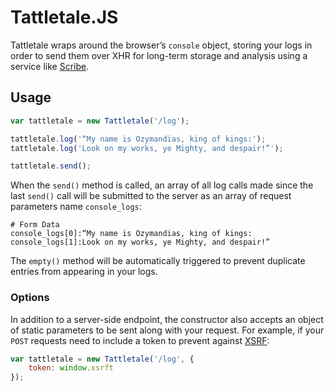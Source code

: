 # Tattletale.JS

Tattletale wraps around the browser’s `console` object, storing your logs in order to send them over XHR for long-term storage and analysis using a service like [Scribe](http://github.com/facebook/scribe).

## Usage

```javascript
var tattletale = new Tattletale('/log');

tattletale.log('“My name is Ozymandias, king of kings:');
tattletale.log('Look on my works, ye Mighty, and despair!”');

tattletale.send();
```

When the `send()` method is called, an array of all log calls made since the last `send()` call will be submitted to the server as an array of request parameters name `console_logs`:

```
# Form Data
console_logs[0]:“My name is Ozymandias, king of kings:
console_logs[1]:Look on my works, ye Mighty, and despair!”
```

The `empty()` method will be automatically triggered to prevent duplicate entries from appearing in your logs.

### Options

In addition to a server-side endpoint, the constructor also accepts an object of static parameters to be sent along with your request. For example, if your `POST` requests need to include a token to prevent against [XSRF](http://en.wikipedia.org/wiki/Cross-site_request_forgery):

```javascript
var tattletale = new Tattletale('/log', {
    token: window.xsrft
});
```
